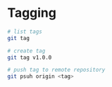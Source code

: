 # Tagging

```bash
# list tags
git tag

# create tag
git tag v1.0.0

# push tag to remote repository
git psuh origin <tag>
```
